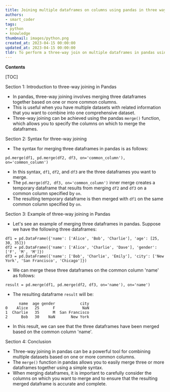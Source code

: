 ```yaml
---
title: Joining multiple dataframes on columns using pandas in three ways
authors:
- smart_coder
tags:
- python
- knowledge
thumbnail: images/python.png
created_at: 2023-04-15 00:00:00
updated_at: 2023-04-15 00:00:00
tldr: To perform a three-way join on multiple dataframes in pandas using specific columns, use the merge() method with the on parameter specifying the columns to merge on.
---
```


**Contents**

[TOC]

Section 1: Introduction to three-way joining in Pandas
- In pandas, three-way joining involves merging three dataframes together based on one or more common columns.
- This is useful when you have multiple datasets with related information that you want to combine into one comprehensive dataset.
- Three-way joining can be achieved using the pandas `merge()` function, which allows you to specify the columns on which to merge the dataframes.

Section 2: Syntax for three-way joining
- The syntax for merging three dataframes in pandas is as follows:
```
pd.merge(df1, pd.merge(df2, df3, on='common_column'), on='common_column')
```
- In this syntax, `df1`, `df2`, and `df3` are the three dataframes you want to merge.
- The `pd.merge(df2, df3, on='common_column')` inner merge creates a temporary dataframe that results from merging `df2` and `df3` on a common column specified by `on`.
- The resulting temporary dataframe is then merged with `df1` on the same common column specified by `on`.

Section 3: Example of three-way joining in Pandas
- Let's see an example of merging three dataframes in pandas. Suppose we have the following three dataframes:
```
df1 = pd.DataFrame({'name': ['Alice', 'Bob', 'Charlie'], 'age': [25, 30, 35]})
df2 = pd.DataFrame({'name': ['Alice', 'Charlie', 'Dave'], 'gender': ['F', 'M', 'M']})
df3 = pd.DataFrame({'name': ['Bob', 'Charlie', 'Emily'], 'city': ['New York', 'San Francisco', 'Chicago']})
```
- We can merge these three dataframes on the common column 'name' as follows:
```
result = pd.merge(df1, pd.merge(df2, df3, on='name'), on='name')
```
- The resulting dataframe `result` will be:
```
      name  age gender           city
0    Alice   25      F            NaN
1  Charlie   35      M  San Francisco
2      Bob   30    NaN       New York
```
- In this result, we can see that the three dataframes have been merged based on the common column 'name'.

Section 4: Conclusion
- Three-way joining in pandas can be a powerful tool for combining multiple datasets based on one or more common columns.
- The `merge()` function in pandas allows you to easily merge three or more dataframes together using a simple syntax.
- When merging dataframes, it is important to carefully consider the columns on which you want to merge and to ensure that the resulting merged dataframe is accurate and complete.
